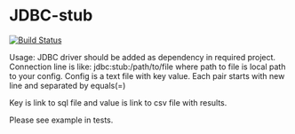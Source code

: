 # JDBC-stub

[![Build Status](https://travis-ci.com/battlemaster/JDBC-stub.svg?branch=master)](https://travis-ci.com/battlemaster/JDBC-stub)

 Usage:
 JDBC driver should be added as dependency in required project.
 Connection line is like:
 jdbc:stub:/path/to/file
 where path to file is local path to your config.
 Config is a text file with key value. Each pair starts with new line and separated by equals(=)

 Key is link to sql file and value is link to csv file with results.

 Please see example in tests.
